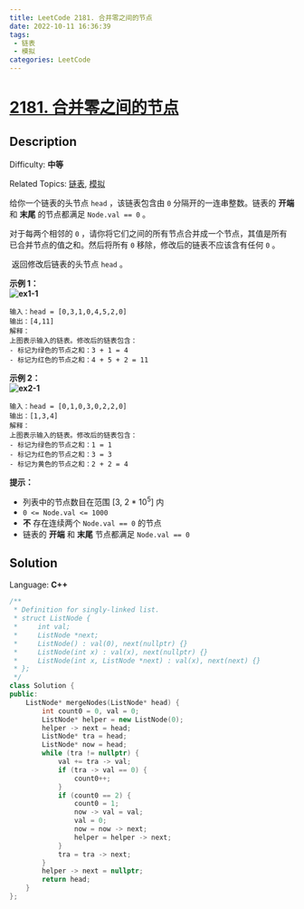 ```yaml
---
title: LeetCode 2181. 合并零之间的节点
date: 2022-10-11 16:36:39
tags:
 - 链表
 - 模拟
categories: LeetCode
---
```


# [2181\. 合并零之间的节点](https://leetcode.cn/problems/merge-nodes-in-between-zeros/)

## Description

Difficulty: **中等**  

Related Topics: [链表](https://leetcode.cn/tag/linked-list/), [模拟](https://leetcode.cn/tag/simulation/)


给你一个链表的头节点 `head` ，该链表包含由 `0` 分隔开的一连串整数。链表的 **开端** 和 **末尾** 的节点都满足 `Node.val == 0` 。

对于每两个相邻的 `0` ，请你将它们之间的所有节点合并成一个节点，其值是所有已合并节点的值之和。然后将所有 `0` 移除，修改后的链表不应该含有任何 `0` 。

 返回修改后链表的头节点 `head` 。

**示例 1：  
![ex1-1](https://cdn.staticaly.com/gh/Poseidon-HL/image-hosting@master/20221011/ex1-1.1fbw1wwmice8.webp)**

```
输入：head = [0,3,1,0,4,5,2,0]
输出：[4,11]
解释：
上图表示输入的链表。修改后的链表包含：
- 标记为绿色的节点之和：3 + 1 = 4
- 标记为红色的节点之和：4 + 5 + 2 = 11
```

**示例 2：  
![ex2-1](https://cdn.staticaly.com/gh/Poseidon-HL/image-hosting@master/20221011/ex2-1.11epibppkfio.webp)**

```
输入：head = [0,1,0,3,0,2,2,0]
输出：[1,3,4]
解释：
上图表示输入的链表。修改后的链表包含：
- 标记为绿色的节点之和：1 = 1
- 标记为红色的节点之和：3 = 3
- 标记为黄色的节点之和：2 + 2 = 4
```

**提示：**

*   列表中的节点数目在范围 [3, 2 * 10<sup>5</sup>] 内
*   `0 <= Node.val <= 1000`
*   **不** 存在连续两个 `Node.val == 0` 的节点
*   链表的 **开端** 和 **末尾** 节点都满足 `Node.val == 0`


## Solution

Language: **C++**

```c++
/**
 * Definition for singly-linked list.
 * struct ListNode {
 *     int val;
 *     ListNode *next;
 *     ListNode() : val(0), next(nullptr) {}
 *     ListNode(int x) : val(x), next(nullptr) {}
 *     ListNode(int x, ListNode *next) : val(x), next(next) {}
 * };
 */
class Solution {
public:
    ListNode* mergeNodes(ListNode* head) {
        int count0 = 0, val = 0;
        ListNode* helper = new ListNode(0);
        helper -> next = head;
        ListNode* tra = head;
        ListNode* now = head;
        while (tra != nullptr) {
            val += tra -> val;
            if (tra -> val == 0) {
                count0++;
            }
            if (count0 == 2) {
                count0 = 1;
                now -> val = val;
                val = 0;
                now = now -> next;
                helper = helper -> next;
            }
            tra = tra -> next;
        }
        helper -> next = nullptr;
        return head;
    }
};
```